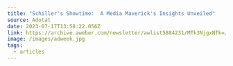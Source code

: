 ```yaml
---
title: "Schiller's Showtime:  A Media Maverick's Insights Unveiled"
source: Adotat
date: 2023-07-17T13:58:22.056Z
link: https://archive.aweber.com/newsletter/awlist5884231/MTk3NjgxNTk=/adotat-schiller-s-showtime-a-media-maverick-s-insights-unveiled.htm
image: /images/adweek.jpg
tags:
  - articles
---
```

